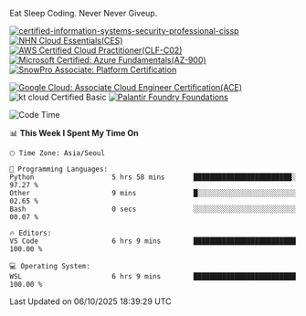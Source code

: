 Eat Sleep Coding.
Never Never Giveup.

[![certified-information-systems-security-professional-cissp](https://github.com/user-attachments/assets/d259884f-7f9a-4d80-a663-6968ead7464a)](https://www.credly.com/badges/f394a010-85a0-450b-9136-8043af01d71c/public_url)
[![NHN Cloud Essentials(CES)](https://github.com/user-attachments/assets/f405dcae-c923-424d-927f-e993bac10fa9)](https://www.nhncloud.com/kr/edu/certification/search)
[![AWS Certified Cloud Practitioner(CLF-C02)](https://github.com/user-attachments/assets/5199a6f5-42d5-4e70-b493-16c3fd42e691)](https://www.credly.com/badges/235e2b66-a782-4a21-ac77-ac4e42037113)
[![Microsoft Certified: Azure Fundamentals(AZ-900)](https://github.com/user-attachments/assets/7eb23f86-6311-42f9-83ab-166a25656710)](https://learn.microsoft.com/en-us/users/tiaz0128/credentials/ca6706271c8233ef)
[![SnowPro Associate: Platform Certification](https://github.com/user-attachments/assets/6b0ae8e7-175e-4b7d-917f-b7b2c6d67ef5)](https://achieve.snowflake.com/f4439c87-fed8-4ba2-a93c-291bdd46e434)

[![Google Cloud: Associate Cloud Engineer Certification(ACE)](https://github.com/user-attachments/assets/cfd997df-d382-484c-8760-6fa93a7d1d1f)](https://www.credly.com/earner/earned/share/1a52c593-93e4-470f-93ed-53d57051b28e)
![kt cloud Certified Basic](https://github.com/user-attachments/assets/3667eac4-3c22-4809-a869-f53a58ac35a7)
[![Palantir Foundry Foundations](https://github.com/user-attachments/assets/0c158db8-37c9-49dc-8243-caecba6d0163)](https://verify.skilljar.com/c/gqzrmw3x4y7i)


<!--START_SECTION:waka-->
![Code Time](http://img.shields.io/badge/Code%20Time-4%2C430%20hrs%2018%20mins-blue)

📊 **This Week I Spent My Time On** 

```text
🕑︎ Time Zone: Asia/Seoul

💬 Programming Languages: 
Python                   5 hrs 58 mins       ████████████████████████░   97.27 % 
Other                    9 mins              █░░░░░░░░░░░░░░░░░░░░░░░░   02.65 % 
Bash                     0 secs              ░░░░░░░░░░░░░░░░░░░░░░░░░   00.07 % 

🔥 Editors: 
VS Code                  6 hrs 9 mins        █████████████████████████   100.00 % 

💻 Operating System: 
WSL                      6 hrs 9 mins        █████████████████████████   100.00 % 
```


 Last Updated on 06/10/2025 18:39:29 UTC
<!--END_SECTION:waka-->
